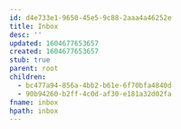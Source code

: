 ```yaml
---
id: d4e733e1-9650-45e5-9c88-2aaa4a46252e
title: Inbox
desc: ''
updated: 1604677653657
created: 1604677653657
stub: true
parent: root
children:
  - bc477a94-856a-4bb2-b61e-6f70bfa4840d
  - 90b94260-b2ff-4c0d-af30-e181a32d02fa
fname: inbox
hpath: inbox
---
```



